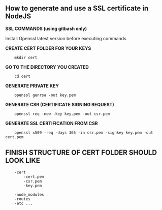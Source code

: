 ## How to generate and use a SSL certificate in NodeJS

**SSL COMMANDS (using gitbash only)**

Install Openssl latest version before executing commands


**CREATE CERT FOLDER FOR YOUR KEYS**
```
    mkdir cert
```

**GO TO THE DIRECTORY YOU CREATED**
```
    cd cert
```

**GENERATE PRIVATE KEY**

```
    openssl genrsa -out key.pem
```


**GENERATE CSR (CERTIFICATE SIGNING REQUEST)**

```
    openssl req -new -key key.pem -out csr.pem
```

**GENERATE SSL CERTIFICATION FROM CSR**

```
    openssl x509 -req -days 365 -in csr.pem -signkey key.pem -out cert.pem
```

## FINISH STRUCTURE OF CERT FOLDER SHOULD LOOK LIKE

```
    -cert
        -cert.pem
        -csr.pem
        -key.pem
        
    -node_modules
    -routes
    -etc ...
```
